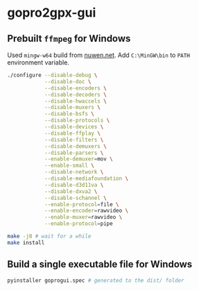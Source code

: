 # gopro2gpx-gui

## Prebuilt `ffmpeg` for Windows

Used `mingw-w64` build from [nuwen.net](https://nuwen.net/mingw.html). Add `C:\MinGW\bin` to `PATH` environment variable.

```bash
./configure --disable-debug \
            --disable-doc \
            --disable-encoders \
            --disable-decoders \
            --disable-hwaccels \
            --disable-muxers \
            --disable-bsfs \
            --disable-protocols \
            --disable-devices \
            --disable-ffplay \
            --disable-filters \
            --disable-demuxers \
            --disable-parsers \
            --enable-demuxer=mov \
            --enable-small \
            --disable-network \
            --disable-mediafoundation \
            --disable-d3d11va \
            --disable-dxva2 \
            --disable-schannel \
            --enable-protocol=file \
            --enable-encoder=rawvideo \
            --enable-muxer=rawvideo \
            --enable-protocol=pipe

make -j8 # wait for a while
make install
```

## Build a single executable file for Windows

```bash
pyinstaller goprogui.spec # generated to the dist/ folder
```